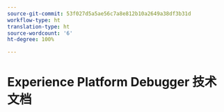 ```yaml
---
source-git-commit: 53f027d5a5ae56c7a8e812b10a2649a38df3b31d
workflow-type: ht
translation-type: ht
source-wordcount: '6'
ht-degree: 100%

---
```

# Experience Platform Debugger 技术文档
